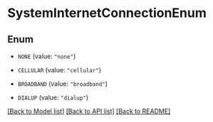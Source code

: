# SystemInternetConnectionEnum

## Enum


* `NONE` (value: `"none"`)

* `CELLULAR` (value: `"cellular"`)

* `BROADBAND` (value: `"broadband"`)

* `DIALUP` (value: `"dialup"`)


[[Back to Model list]](../README.md#documentation-for-models) [[Back to API list]](../README.md#documentation-for-api-endpoints) [[Back to README]](../README.md)


